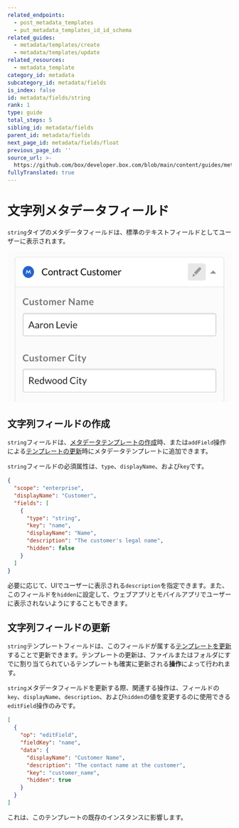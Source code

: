 ```yaml
---
related_endpoints:
  - post_metadata_templates
  - put_metadata_templates_id_id_schema
related_guides:
  - metadata/templates/create
  - metadata/templates/update
related_resources:
  - metadata_template
category_id: metadata
subcategory_id: metadata/fields
is_index: false
id: metadata/fields/string
rank: 1
type: guide
total_steps: 5
sibling_id: metadata/fields
parent_id: metadata/fields
next_page_id: metadata/fields/float
previous_page_id: ''
source_url: >-
  https://github.com/box/developer.box.com/blob/main/content/guides/metadata/fields/string.md
fullyTranslated: true
---
```

# 文字列メタデータフィールド

`string`タイプのメタデータフィールドは、標準のテキストフィールドとしてユーザーに表示されます。

<ImageFrame border center shadow width="400">

![文字列フィールド](./metadata-field-string.png)

</ImageFrame>

## 文字列フィールドの作成

`string`フィールドは、[メタデータテンプレートの作成][g_create_template]時、または`addField`操作による[テンプレートの更新][g_update_template]時にメタデータテンプレートに追加できます。

`string`フィールドの必須属性は、`type`、`displayName`、および`key`です。

```json
{
  "scope": "enterprise",
  "displayName": "Customer",
  "fields": [
    {
      "type": "string",
      "key": "name",
      "displayName": "Name",
      "description": "The customer's legal name",
      "hidden": false
    }
  ]
}

```

必要に応じて、UIでユーザーに表示される`description`を指定できます。また、このフィールドを`hidden`に設定して、ウェブアプリとモバイルアプリでユーザーに表示されないようにすることもできます。

## 文字列フィールドの更新

`string`テンプレートフィールドは、このフィールドが属する[テンプレートを更新][g_update_template]することで更新できます。テンプレートの更新は、ファイルまたはフォルダにすでに割り当てられているテンプレートも確実に更新される**操作**によって行われます。

`string`メタデータフィールドを更新する際、関連する操作は、フィールドの`key`、`displayName`、`description`、および`hidden`の値を変更するのに使用できる`editField`操作のみです。

```json
[
  {
    "op": "editField",
    "fieldKey": "name",
    "data": {
      "displayName": "Customer Name",
      "description": "The contact name at the customer",
      "key": "customer_name",
      "hidden": true
    }
  }
]

```

<Message warning>

これは、このテンプレートの既存のインスタンスに影響します。

</Message>

[g_create_template]: g://metadata/templates/create

[g_update_template]: g://metadata/templates/update
